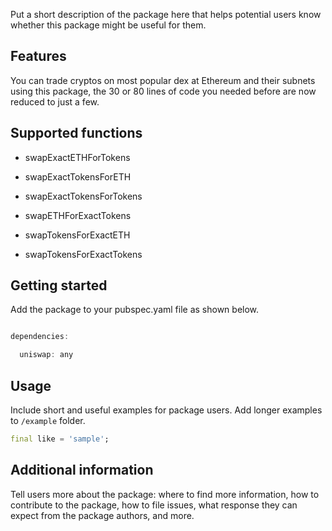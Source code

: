 Put a short description of the package here that helps potential users
know whether this package might be useful for them.

## Features

You can trade cryptos on most popular dex at Ethereum and their subnets using this package, the 30 or 80 lines of code you needed before are now reduced to just a few.

## Supported functions 


- swapExactETHForTokens

- swapExactTokensForETH

- swapExactTokensForTokens

- swapETHForExactTokens

- swapTokensForExactETH

- swapTokensForExactTokens

## Getting started

Add the package to your pubspec.yaml file as shown below.
```dart

dependencies:

  uniswap: any

```


## Usage

Include short and useful examples for package users. Add longer examples
to `/example` folder.

```dart
final like = 'sample';
```

## Additional information

Tell users more about the package: where to find more information, how to
contribute to the package, how to file issues, what response they can expect
from the package authors, and more.
